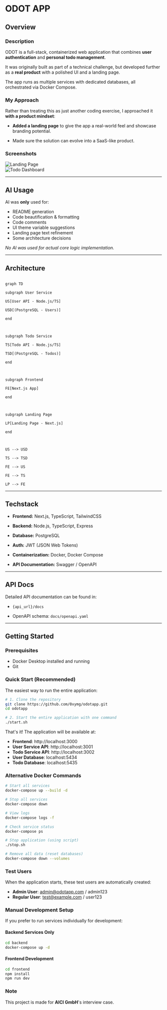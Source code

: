 # ODOT APP

  

## Overview

  

### Description

ODOT is a full-stack, containerized web application that combines **user authentication** and **personal todo management**.

It was originally built as part of a technical challenge, but developed further as a **real product** with a polished UI and a landing page.

The app runs as multiple services with dedicated databases, all orchestrated via Docker Compose.

  

### My Approach

Rather than treating this as just another coding exercise, I approached it **with a product mindset**:

-  **Added a landing page** to give the app a real-world feel and showcase branding potential.

- Made sure the solution can evolve into a SaaS-like product.

  

### Screenshots
 ![Landing Page](screenshots/landing.jpeg)  
 ![Todo Dashboard](screenshots/dashboard.jpeg)

---

  
## AI Usage

AI was **only** used for:

- README generation
- Code beautification & formatting
- Code comments
- UI theme variable suggestions
- Landing page text refinement
- Some architecture decisions 

_No AI was used for actual core logic implementation._

---


## Architecture

```mermaid

graph TD

subgraph User Service

US[User API - Node.js/TS]

USD[(PostgreSQL - Users)]

end

  

subgraph Todo Service

TS[Todo API - Node.js/TS]

TSD[(PostgreSQL - Todos)]

end

  

subgraph Frontend

FE[Next.js App]

end

  

subgraph Landing Page

LP[Landing Page - Next.js]

end

  

US --> USD

TS --> TSD

FE --> US

FE --> TS

LP --> FE

```

  

---

  

## Techstack

-  **Frontend:** Next.js, TypeScript, TailwindCSS

-  **Backend:** Node.js, TypeScript, Express

-  **Database:** PostgreSQL

-  **Auth:** JWT (JSON Web Tokens)

-  **Containerization:** Docker, Docker Compose

-  **API Documentation:** Swagger / OpenAPI

  

---

  

## API Docs

Detailed API documentation can be found in:

-  `{api_url}/docs`

- OpenAPI schema: `docs/openapi.yaml`

  

---

  

## Getting Started

  

### Prerequisites

- Docker Desktop installed and running
- Git

  

### Quick Start (Recommended)

The easiest way to run the entire application:

```bash
# 1. Clone the repository
git clone https://github.com/0xymg/odotapp.git
cd odotapp

# 2. Start the entire application with one command
./start.sh
```

That's it! The application will be available at:
- **Frontend**: http://localhost:3000
- **User Service API**: http://localhost:3001
- **Todo Service API**: http://localhost:3002
- **User Database**: localhost:5434
- **Todo Database**: localhost:5435

### Alternative Docker Commands

```bash
# Start all services
docker-compose up --build -d

# Stop all services
docker-compose down

# View logs
docker-compose logs -f

# Check service status
docker-compose ps

# Stop application (using script)
./stop.sh

# Remove all data (reset databases)
docker-compose down --volumes
```

### Test Users

When the application starts, these test users are automatically created:

- **Admin User**: admin@odotapp.com / admin123
- **Regular User**: test@example.com / user123

### Manual Development Setup

If you prefer to run services individually for development:

#### Backend Services Only
```bash
cd backend
docker-compose up -d
```

#### Frontend Development
```bash
cd frontend
npm install
npm run dev
```


###  Note

This project is made for **AICI GmbH**'s interview case. 